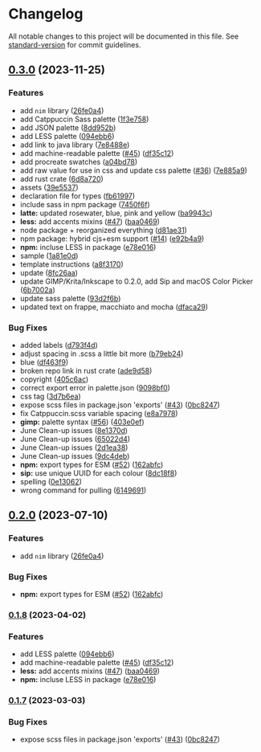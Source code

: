 # Changelog

All notable changes to this project will be documented in this file. See [standard-version](https://github.com/conventional-changelog/standard-version) for commit guidelines.

## [0.3.0](https://github.com/kkpan11/catppuccin-palette/compare/v0.2.0...v0.3.0) (2023-11-25)


### Features

* add `nim` library ([26fe0a4](https://github.com/kkpan11/catppuccin-palette/commit/26fe0a4789d730371b84e2b525b8943751491ac8))
* add Catppuccin Sass palette ([1f3e758](https://github.com/kkpan11/catppuccin-palette/commit/1f3e7584e752fff898a71bb697e65bfc9c1219a4))
* add JSON palette ([8dd952b](https://github.com/kkpan11/catppuccin-palette/commit/8dd952b215dbc42e9b94a3a82e13f920eb135690))
* add LESS palette ([094ebb6](https://github.com/kkpan11/catppuccin-palette/commit/094ebb62a5229ec0ac77bdaf17d427c16c90d8e0))
* add link to java library ([7e8488e](https://github.com/kkpan11/catppuccin-palette/commit/7e8488e35966dfbac9354478cfe0d9e8460a8b1a))
* add machine-readable palette ([#45](https://github.com/kkpan11/catppuccin-palette/issues/45)) ([df35c12](https://github.com/kkpan11/catppuccin-palette/commit/df35c12c2fc6d2f7a68315a71fe85327199b883c))
* add procreate swatches ([a04bd78](https://github.com/kkpan11/catppuccin-palette/commit/a04bd7869ca7565246a3eb9cd12826fb92b10936))
* add raw value for use in css and update css palette ([#36](https://github.com/kkpan11/catppuccin-palette/issues/36)) ([7e885a9](https://github.com/kkpan11/catppuccin-palette/commit/7e885a9ff830003817badffa03de1481fffc50e9))
* add rust crate ([6d8a720](https://github.com/kkpan11/catppuccin-palette/commit/6d8a72071d5214c3f4c9106afa69f549431f4bbf))
* assets ([39e5537](https://github.com/kkpan11/catppuccin-palette/commit/39e55372871d08e7e220025b3a33d9e161609a48))
* declaration file for types ([fb61997](https://github.com/kkpan11/catppuccin-palette/commit/fb61997a22e1b47e5a45b10a376f1cef0e79bbd9))
* include sass in npm package ([7450f6f](https://github.com/kkpan11/catppuccin-palette/commit/7450f6f9d800fa5b5f729cda6a1e940460c27a66))
* **latte:** updated rosewater, blue, pink and yellow ([ba9943c](https://github.com/kkpan11/catppuccin-palette/commit/ba9943cb3430e3b53bc50642f544174ef248b7a8))
* **less:** add accents mixins ([#47](https://github.com/kkpan11/catppuccin-palette/issues/47)) ([baa0469](https://github.com/kkpan11/catppuccin-palette/commit/baa0469b86b4319b26b1f584827924e562924003))
* node package + reorganized everything ([d81ae31](https://github.com/kkpan11/catppuccin-palette/commit/d81ae318f462c0a360acf6401fd438e62b6f9921))
* npm package: hybrid cjs+esm support ([#14](https://github.com/kkpan11/catppuccin-palette/issues/14)) ([e92b4a9](https://github.com/kkpan11/catppuccin-palette/commit/e92b4a9312d2282e485db0a7c916718cd426e018))
* **npm:** incluse LESS in package ([e78e016](https://github.com/kkpan11/catppuccin-palette/commit/e78e016e01d0144ad3b594357e230bb0eccf3c60))
* sample ([1a81e0d](https://github.com/kkpan11/catppuccin-palette/commit/1a81e0d5a037ef1a69e11c77eebf8a1800387971))
* template instructions ([a8f3170](https://github.com/kkpan11/catppuccin-palette/commit/a8f3170972abd28efcd307c4548497640a6bec4c))
* update ([8fc26aa](https://github.com/kkpan11/catppuccin-palette/commit/8fc26aa4e0db22feeb828777197b763f8f303477))
* update GIMP/Krita/Inkscape to 0.2.0, add Sip and macOS Color Picker ([6b7002a](https://github.com/kkpan11/catppuccin-palette/commit/6b7002a248e1eaa68e95e49386263560a499bdea))
* update sass palette ([93d2f6b](https://github.com/kkpan11/catppuccin-palette/commit/93d2f6be48be911c32d9f0878b97a506b17bf3aa))
* updated text on frappe, macchiato and mocha ([dfaca29](https://github.com/kkpan11/catppuccin-palette/commit/dfaca295d6bbde4a8dce4cc274557ee23c3fe457))


### Bug Fixes

* added labels ([d793f4d](https://github.com/kkpan11/catppuccin-palette/commit/d793f4d7eb4609ba8e4d118d6ad3439a24aab3c8))
* adjust spacing in .scss a little bit more ([b79eb24](https://github.com/kkpan11/catppuccin-palette/commit/b79eb24dd1984159ce76b2584caa9d2cc2c9baee))
* blue ([df463f9](https://github.com/kkpan11/catppuccin-palette/commit/df463f9fef644a17379d5a3d88824d6caf281096))
* broken repo link in rust crate ([ade9d58](https://github.com/kkpan11/catppuccin-palette/commit/ade9d587cfd08292a0b865cc804e0516b98e057d))
* copyright ([405c6ac](https://github.com/kkpan11/catppuccin-palette/commit/405c6ac90d995445d2f042bc573f40340bb8e6e5))
* correct export error in palette.json ([9098bf0](https://github.com/kkpan11/catppuccin-palette/commit/9098bf0a02f8aa7c83ac945f3711936799d65339))
* css tag ([3d7b6ea](https://github.com/kkpan11/catppuccin-palette/commit/3d7b6ea658949639441112451b8678867c3010cd))
* expose scss files in package.json 'exports' ([#43](https://github.com/kkpan11/catppuccin-palette/issues/43)) ([0bc8247](https://github.com/kkpan11/catppuccin-palette/commit/0bc8247f1a7d62d8804d8aed1294930caedaf73b))
* fix Catppuccin.scss variable spacing ([e8a7978](https://github.com/kkpan11/catppuccin-palette/commit/e8a797878749d10cd49c00dc01cca6773b87dffe))
* **gimp:** palette syntax ([#56](https://github.com/kkpan11/catppuccin-palette/issues/56)) ([403e0ef](https://github.com/kkpan11/catppuccin-palette/commit/403e0effd3b1ba12e751e0d20e7704f1bc55e28e))
* June Clean-up issues ([8e1370d](https://github.com/kkpan11/catppuccin-palette/commit/8e1370da4e2cef2537eb377fe634a457ea164d58))
* June Clean-up issues ([65022d4](https://github.com/kkpan11/catppuccin-palette/commit/65022d429dd6b891f584427435e43e5e89095449))
* June Clean-up issues ([2d1ea38](https://github.com/kkpan11/catppuccin-palette/commit/2d1ea381b5568cfdf317f3a744edf779d39d00fb))
* June Clean-up issues ([9dc4deb](https://github.com/kkpan11/catppuccin-palette/commit/9dc4debf71527f714fe5c1d7e3347e6a41b45714))
* **npm:** export types for ESM ([#52](https://github.com/kkpan11/catppuccin-palette/issues/52)) ([162abfc](https://github.com/kkpan11/catppuccin-palette/commit/162abfceb5b02e1df992ac34ab449e3762eafb67))
* **sip:** use unique UUID for each colour ([8dc18f8](https://github.com/kkpan11/catppuccin-palette/commit/8dc18f8bf08d0eb216758b28d94c7263226992b0))
* spelling ([0e13062](https://github.com/kkpan11/catppuccin-palette/commit/0e13062e5e22eab5ba18ed8543ee2c4c6f3c1e5a))
* wrong command for pulling ([6149691](https://github.com/kkpan11/catppuccin-palette/commit/6149691acecf5da91bf8153db70a794d33298bec))

## [0.2.0](https://github.com/catppuccin/palette/compare/v0.1.8...v0.2.0) (2023-07-10)


### Features

* add `nim` library ([26fe0a4](https://github.com/catppuccin/palette/commit/26fe0a4789d730371b84e2b525b8943751491ac8))


### Bug Fixes

* **npm:** export types for ESM ([#52](https://github.com/catppuccin/palette/issues/52)) ([162abfc](https://github.com/catppuccin/palette/commit/162abfceb5b02e1df992ac34ab449e3762eafb67))

### [0.1.8](https://github.com/catppuccin/palette/compare/v0.1.7...v0.1.8) (2023-04-02)


### Features

* add LESS palette ([094ebb6](https://github.com/catppuccin/palette/commit/094ebb62a5229ec0ac77bdaf17d427c16c90d8e0))
* add machine-readable palette ([#45](https://github.com/catppuccin/palette/issues/45)) ([df35c12](https://github.com/catppuccin/palette/commit/df35c12c2fc6d2f7a68315a71fe85327199b883c))
* **less:** add accents mixins ([#47](https://github.com/catppuccin/palette/issues/47)) ([baa0469](https://github.com/catppuccin/palette/commit/baa0469b86b4319b26b1f584827924e562924003))
* **npm:** incluse LESS in package ([e78e016](https://github.com/catppuccin/palette/commit/e78e016e01d0144ad3b594357e230bb0eccf3c60))

### [0.1.7](https://github.com/catppuccin/palette/compare/v0.1.6...v0.1.7) (2023-03-03)


### Bug Fixes

* expose scss files in package.json 'exports' ([#43](https://github.com/catppuccin/palette/issues/43)) ([0bc8247](https://github.com/catppuccin/palette/commit/0bc8247f1a7d62d8804d8aed1294930caedaf73b))
